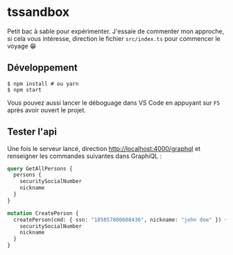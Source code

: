 # tssandbox

Petit bac à sable pour expérimenter. J'essaie de commenter mon approche, si cela vous intéresse, direction le fichier `src/index.ts` pour commencer le voyage 😁

## Développement

```console
$ npm install # ou yarn
$ npm start
```

Vous pouvez aussi lancer le déboguage dans VS Code en appuyant sur `F5` après avoir ouvert le projet.

## Tester l'api

Une fois le serveur lancé, direction [http://localhost:4000/graphql](http://localhost:4000/graphql) et renseigner les commandes suivantes dans GraphiQL :

```graphql
query GetAllPersons {
  persons {
    securitySocialNumber
    nickname
  }
}

mutation CreatePerson {
  createPerson(cmd: { ssn: "185057800608436", nickname: "john doe" }) {
    securitySocialNumber
    nickname
  }
}
```
